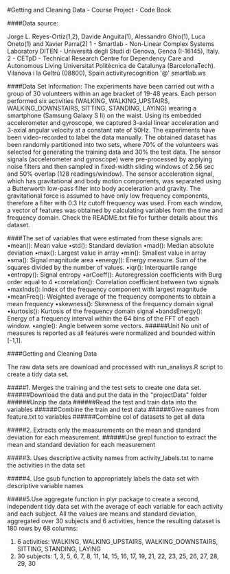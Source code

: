 #Getting and Cleaning Data - Course Project - Code Book

####Data source:

Jorge L. Reyes-Ortiz(1,2), Davide Anguita(1), Alessandro Ghio(1), Luca Oneto(1) and Xavier Parra(2)
1 - Smartlab - Non-Linear Complex Systems Laboratory
DITEN - Università degli Studi di Genova, Genoa (I-16145), Italy. 
2 - CETpD - Technical Research Centre for Dependency Care and Autonomous Living
Universitat Politècnica de Catalunya (BarcelonaTech). Vilanova i la Geltrú (08800), Spain
activityrecognition '@' smartlab.ws 


####Data Set Information:
The experiments have been carried out with a group of 30 volunteers within an age bracket of 19-48 years. Each person performed six activities (WALKING, WALKING_UPSTAIRS, WALKING_DOWNSTAIRS, SITTING, STANDING, LAYING) wearing a smartphone (Samsung Galaxy S II) on the waist. Using its embedded accelerometer and gyroscope, we captured 3-axial linear acceleration and 3-axial angular velocity at a constant rate of 50Hz. The experiments have been video-recorded to label the data manually. The obtained dataset has been randomly partitioned into two sets, where 70% of the volunteers was selected for generating the training data and 30% the test data. 
The sensor signals (accelerometer and gyroscope) were pre-processed by applying noise filters and then sampled in fixed-width sliding windows of 2.56 sec and 50% overlap (128 readings/window). The sensor acceleration signal, which has gravitational and body motion components, was separated using a Butterworth low-pass filter into body acceleration and gravity. The gravitational force is assumed to have only low frequency components, therefore a filter with 0.3 Hz cutoff frequency was used. From each window, a vector of features was obtained by calculating variables from the time and frequency domain.
Check the README.txt file for further details about this dataset. 


####The set of variables that were estimated from these signals are: 
•mean(): Mean value
•std(): Standard deviation
•mad(): Median absolute deviation 
•max(): Largest value in array
•min(): Smallest value in array
•sma(): Signal magnitude area
•energy(): Energy measure. Sum of the squares divided by the number of values. 
•iqr(): Interquartile range 
•entropy(): Signal entropy
•arCoeff(): Autoregression coefficients with Burg order equal to 4
•correlation(): Correlation coefficient between two signals
•maxInds(): Index of the frequency component with largest magnitude
•meanFreq(): Weighted average of the frequency components to obtain a mean frequency
•skewness(): Skewness of the frequency domain signal 
•kurtosis(): Kurtosis of the frequency domain signal 
•bandsEnergy(): Energy of a frequency interval within the 64 bins of the FFT of each window.
•angle(): Angle between some vectors.
######Unit
No unit of measures is reported as all features were normalized and bounded within [-1,1].

####Getting and Cleaning Data

The raw data sets are download and processed with run_analisys.R script to create a tidy data set.

#####1. Merges the training and the test sets to create one data set.
######Download the data and put the data in the "projectData" folder
######Unzip the data
######Read the test and train data into the variables
######Combine the train and test data
######Give names from feature.txt to variables
######Combine col of datasets to get all data

#####2. Extracts only the measurements on the mean and standard deviation for each measurement. 
######Use grepl function to extract the mean and standard deviation for each measurement

#####3. Uses descriptive activity names from activity_labels.txt to name the activities in the data set

#####4. Use gsub function to appropriately labels the data set with descriptive variable names

#####5.Use aggregate function in plyr package to create a second, independent tidy data set with the average of each variable for each activity and each subject.
All the values are means and standard deviation, aggregated over 30 subjects and 6 activities, hence the resulting dataset is 180 rows by 68 columns:
1) 6 activities: WALKING, WALKING_UPSTAIRS, WALKING_DOWNSTAIRS, SITTING, STANDING, LAYING
2) 30 subjects: 1, 3, 5, 6, 7, 8, 11, 14, 15, 16, 17, 19, 21, 22, 23, 25, 26, 27, 28, 29, 30


